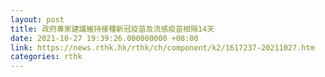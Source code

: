 ```yaml
---
layout: post
title: 政府專家建議維持接種新冠疫苗及流感疫苗相隔14天
date: 2021-10-27 19:39:26.000000000 +08:00
link: https://news.rthk.hk/rthk/ch/component/k2/1617237-20211027.htm
categories: rthk
---
```



